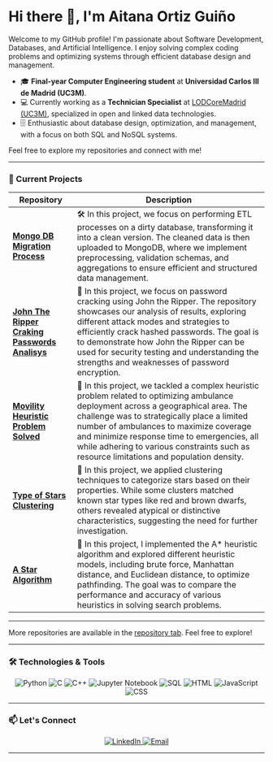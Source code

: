 <!-- Greetings -->
# Hi there 👋, I'm Aitana Ortiz Guiño

Welcome to my GitHub profile! I'm passionate about Software Development, Databases, and Artificial Intelligence. I enjoy solving complex coding problems and optimizing systems through efficient database design and management.

- 🎓 **Final-year Computer Engineering student** at **Universidad Carlos III de Madrid (UC3M)**.
- 💻 Currently working as a **Technician Specialist** at [LODCoreMadrid (UC3M)](https://lodcoremadrid.es/), specialized in open and linked data technologies.
- 🗄️ Enthusiastic about database design, optimization, and management, with a focus on both SQL and NoSQL systems.

Feel free to explore my repositories and connect with me!

---

### 🔭 Current Projects

| Repository | Description |
|------------|-------------|
| [**Mongo DB Migration Process**](https://github.com/aitanax/MongoDB_MigrationProcess) | 🛠️ In this project, we focus on performing ETL processes on a dirty database, transforming it into a clean version. The cleaned data is then uploaded to MongoDB, where we implement preprocessing, validation schemas, and aggregations to ensure efficient and structured data management. |
| [**John The Ripper Craking Passwords Analisys**](https://github.com/aitanax/jtr_cracking_passw_analisys) | 🔐 In this project, we focus on password cracking using John the Ripper. The repository showcases our analysis of results, exploring different attack modes and strategies to efficiently crack hashed passwords. The goal is to demonstrate how John the Ripper can be used for security testing and understanding the strengths and weaknesses of password encryption. |
| [**Movility Heuristic Problem Solved**](https://github.com/aitanax/Proyecto_Movilidad) | 🧠 In this project, we tackled a complex heuristic problem related to optimizing ambulance deployment across a geographical area. The challenge was to strategically place a limited number of ambulances to maximize coverage and minimize response time to emergencies, all while adhering to various constraints such as resource limitations and population density. |
| [**Type of Stars Clustering**](https://github.com/aitanax/Clustering_Estrellas) | 🌟  In this project, we applied clustering techniques to categorize stars based on their properties. While some clusters matched known star types like red and brown dwarfs, others revealed atypical or distinctive characteristics, suggesting the need for further investigation. |
| [**A Star Algorithm**](https://github.com/aitanax/Algoritmo_A) | 🚀 In this project, I implemented the A* heuristic algorithm and explored different heuristic models, including brute force, Manhattan distance, and Euclidean distance, to optimize pathfinding. The goal was to compare the performance and accuracy of various heuristics in solving search problems. |

---

More repositories are available in the [repository tab](https://github.com/aitanax?tab=repositories). Feel free to explore!

---

### 🛠️ Technologies & Tools

<!-- Icons with links -->
<p align="center">
  <img src="https://img.shields.io/badge/-Python-3776AB?logo=python&logoColor=white&style=for-the-badge" alt="Python" />
  <img src="https://img.shields.io/badge/-C-A8B9CC?logo=c&logoColor=white&style=for-the-badge" alt="C" />
  <img src="https://img.shields.io/badge/-C++-00599C?logo=cplusplus&logoColor=white&style=for-the-badge" alt="C++" />
  <img src="https://img.shields.io/badge/-Jupyter%20Notebook-F37626?logo=jupyter&logoColor=white&style=for-the-badge" alt="Jupyter Notebook" />
  <img src="https://img.shields.io/badge/-SQL-4479A1?logo=mysql&logoColor=white&style=for-the-badge" alt="SQL" />
  <img src="https://img.shields.io/badge/-HTML-E34F26?logo=html5&logoColor=white&style=for-the-badge" alt="HTML" />
  <img src="https://img.shields.io/badge/-JavaScript-F7DF1E?logo=javascript&logoColor=black&style=for-the-badge" alt="JavaScript" />
  <img src="https://img.shields.io/badge/-CSS-1572B6?logo=css3&logoColor=white&style=for-the-badge" alt="CSS" />
</p>


---

### 📫 Let's Connect

<p align="center">
  <a href="https://www.linkedin.com/in/aitana-ortiz-guiño-687419266/" target="_blank">
    <img src="https://img.shields.io/badge/LinkedIn-0077B5?logo=linkedin&logoColor=white&style=for-the-badge" alt="LinkedIn" />
  </a>
  <a href="mailto:aitanaortiz0506@gmail.com">
    <img src="https://img.shields.io/badge/Email-D14836?logo=gmail&logoColor=white&style=for-the-badge" alt="Email" />
  </a>
</p>

---
